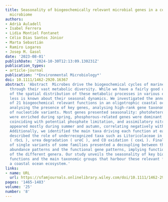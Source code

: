 ```yaml
---
title: Seasonality of biogeochemically relevant microbial genes in a coastal ocean
  microbiome
authors:
- Adrià Auladell
- Isabel Ferrera
- Lidia Montiel Fontanet
- Célio Dias Santos Júnior
- Marta Sebastián
- Ramiro Logares
- Josep M. Gasol
date: '2023-08-01'
publishDate: '2024-10-30T12:13:09.130231Z'
publication_types:
- article-journal
publication: '*Environmental Microbiology*'
doi: 10.1111/1462-2920.16367
abstract: 'Abstract  Microbes drive the biogeochemical cycles of marine ecosystems
  through their vast metabolic diversity. While we have a fairly good understanding
  of the spatial distribution of these metabolic processes in various ecosystems,
  less is known about their seasonal dynamics. We investigated the annual patterns
  of 21 biogeochemical relevant functions in an oligotrophic coastal ocean site by
  analysing the presence of key genes, analysing high‐rank gene taxonomy and the dynamics
  of nucleotide variants. Most genes presented seasonality: photoheterotrophic processes
  were enriched during spring, phosphorous‐related genes were dominant during summer,
  coinciding with potential phosphate limitation, and assimilatory nitrate reductases
  appeared mostly during summer and autumn, correlating negatively with nitrate availability.
  Additionally, we identified the main taxa driving each function at each season and
  described the role of underrecognized taxa such as Litoricolaceae in carbon fixation
  ( rbcL ), urea degradation ( ureC ), and CO oxidation ( coxL ). Finally, the seasonality
  of single variants of some families presented a decoupling between the taxonomic
  abundance patterns and the functional gene patterns, implying functional specialization
  of the different genera. Our study unveils the seasonality of key biogeochemical
  functions and the main taxonomic groups that harbour these relevant functions in
  a coastal ocean ecosystem.'
links:
- name: URL
  url: https://sfamjournals.onlinelibrary.wiley.com/doi/10.1111/1462-2920.16367
pages: '1465-1483'
volume: '25'
number: '8'
---
```

